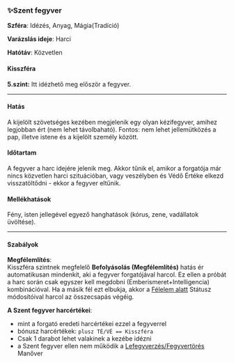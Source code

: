 ### ✨Szent fegyver


**Szféra**: Idézés, Anyag, Mágia(Tradíció)

**Varázslás ideje**: Harci

**Hatótáv**: Közvetlen

#### Kisszféra

**5.szint:** Itt idézhető meg először a fegyver.

---
#### Hatás

 A kijelölt szövetséges kezében megjelenik egy olyan kézifegyver, amihez legjobban ért (nem lehet távolbaható). Fontos: nem lehet jellemütközés a pap, illetve istene és a kijelölt személy között.

#### Időtartam

A fegyver a harc idejére jelenik meg. Akkor tűnik el, amikor a forgatója már nincs közvetlen harci szituációban, vagy veszélyben és Védő Értéke elkezd visszatöltődni - ekkor a fegyver eltűnik.

#### Mellékhatások

Fény, isten jellegével egyező hanghatások (kórus, zene, vadállatok üvöltése).

---
#### Szabályok

**Megfélemlítés**:\
Kisszféra szintnek megfelelő **Befolyásolás (Megfélemlítés)** hatás ér automatikusan mindenkit, aki a fegyver forgatójával harcol. Ez ellen a próbát a harc során csak egyszer kell megdobni (Emberismeret+Intelligencia) kombinációval. Ha a másik fél ezt elbukja, akkor a [Félelem alatt](../082_statuszok.md#f%C3%A9lelem-alatt-1-szorong%C3%A1s) Státusz módosítóival harcol az összecsapás végéig.

**A Szent fegyver harcértékei**:
- mint a forgató eredeti harcértékei ezzel a fegyverrel
- bónusz harcértékek: `plusz TÉ/VÉ == Kisszféra`
- Csak 1 darabot lehet valakinek a kezébe idézni
- a Szent fegyver ellen nem működik  a [Lefegyverzés/Fegyvertörés](../066_05_altalanos_manoverek.md#lefegyverzés--fegyvertörés) Manőver
